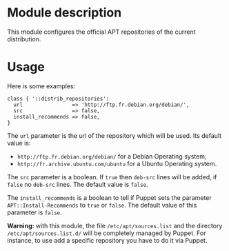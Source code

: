 # Module description

This module configures the official APT repositories
of the current distribution.




# Usage

Here is some examples:

```puppet
class { '::distrib_repositories':
  url                => 'http://ftp.fr.debian.org/debian/',
  src                => false,
  install_recommends => false,
}
```

The `url` parameter is the url of the repository which will be used.
Its default value is:

* `http://ftp.fr.debian.org/debian/` for a Debian Operating system;
* `http://fr.archive.ubuntu.com/ubuntu` for a Ubuntu Operating system.

The `src` parameter is a boolean. If `true` then `deb-src`
lines will be added, if `false` no `deb-src` lines. The
default value is `false`.

The `install_recommends` is a boolean to tell if Puppet
sets the parameter `APT::Install-Recommends` to `true`
or `false`. The default value of this parameter is `false`.

**Warning:** with this module, the file `/etc/apt/sources.list`
and the directory `/etc/apt/sources.list.d/` will be completely
managed by Puppet. For instance, to use add a specific repository
you have to do it via Puppet.


